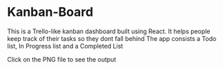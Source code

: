 # Kanban-Board
This is a Trello-like kanban dashboard built using React. 
It helps people keep track of their tasks so they dont fall behind
The app consists a Todo list, In Progress list and a Completed List


Click on the PNG file to see the output
